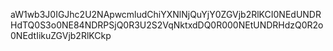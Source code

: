 aW1wb3J0IGJhc2U2NApwcmludChiYXNlNjQuYjY0ZGVjb2RlKCI0NEdUNDRHdTQ0S3o0NE84NDRPSjQ0R3U2S2VqNktxdDQ0R000NEtUNDRHdzQ0R2o0NEdtIikuZGVjb2RlKCkp